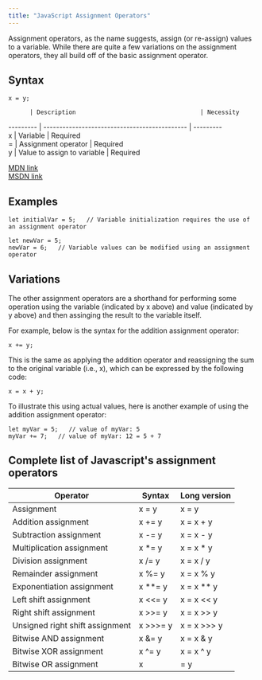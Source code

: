 ```yaml
---
title: "JavaScript Assignment Operators"
---
```


Assignment operators, as the name suggests, assign (or re-assign) values to a variable. While there are quite a few variations on the assignment operators, they all build off of the basic assignment operator.

## Syntax

    x = y;

          | Description                                   | Necessity

--------- | --------------------------------------------- | ---------  
x | Variable | Required  
= | Assignment operator | Required  
y | Value to assign to variable | Required

[MDN link](https://developer.mozilla.org/en-US/docs/Web/JavaScript/Reference/Operators/Assignment_Operators#Assignment)  
[MSDN link](https://msdn.microsoft.com/en-us/library/1w2h1k9x(v=vs.94).aspx)

## Examples

    let initialVar = 5;   // Variable initialization requires the use of an assignment operator

    let newVar = 5;
    newVar = 6;   // Variable values can be modified using an assignment operator

## Variations

The other assignment operators are a shorthand for performing some operation using the variable (indicated by x above) and value (indicated by y above) and then assinging the result to the variable itself.

For example, below is the syntax for the addition assignment operator:

    x += y;

This is the same as applying the addition operator and reassigning the sum to the original variable (i.e., x), which can be expressed by the following code:

    x = x + y;

To illustrate this using actual values, here is another example of using the addition assignment operator:

    let myVar = 5;   // value of myVar: 5
    myVar += 7;   // value of myVar: 12 = 5 + 7

## Complete list of Javascript's assignment operators

Operator | Syntax | Long version  
------------------------------- | --------- | -------------  
Assignment | x = y | x = y  
Addition assignment | x += y | x = x + y  
Subtraction assignment | x -= y | x = x - y  
Multiplication assignment | x *= y | x = x * y  
Division assignment | x /= y | x = x / y  
Remainder assignment | x %= y | x = x % y  
Exponentiation assignment | x **= y | x = x ** y  
Left shift assignment | x <<= y | x = x << y  
Right shift assignment | x >>= y | x = x >> y  
Unsigned right shift assignment | x >>>= y | x = x >>> y  
Bitwise AND assignment | x &= y | x = x & y  
Bitwise XOR assignment | x ^= y | x = x ^ y  
Bitwise OR assignment | x |= y | x = x | y
